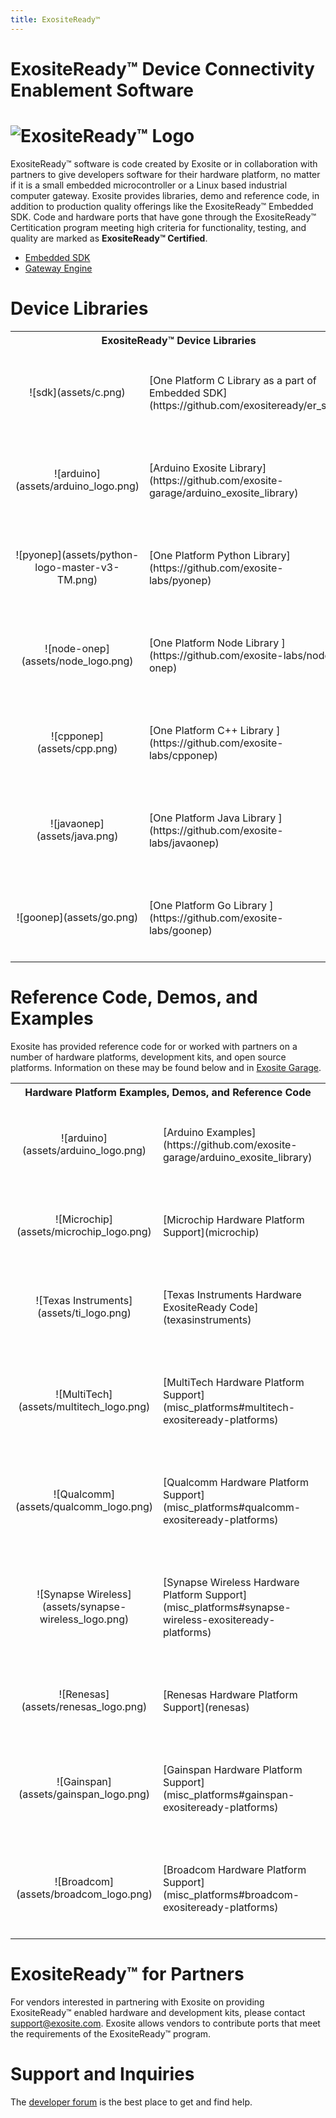 ```yaml
---
title: ExositeReady™
---
```

# ExositeReady™ Device Connectivity Enablement Software

# ![ExositeReady™ Logo](assets/exosite_ready_logo_wide.png)

ExositeReady™ software is code created by Exosite or in collaboration with partners to give developers software for their hardware platform, no matter if it is a small embedded microcontroller or a Linux based industrial computer gateway. Exosite provides libraries, demo and reference code, in addition to production quality offerings like the ExositeReady™ Embedded SDK. Code and hardware ports that have gone through the ExositeReady™ Certitication program meeting high criteria for functionality, testing, and quality are marked as __ExositeReady™ Certified__.

* [Embedded SDK](embedded_sdk)
* [Gateway Engine](http://docs.exosite.com/gwe) 



# Device Libraries

<table width="100%">
    <tr>
      <th colspan="2" style="font-weight: bold;">ExositeReady™ Device Libraries</th>
    </tr>
    <tr>
        <td style="text-align: center;">![sdk](assets/c.png)</td>
        <td style="width:80%;padding-top:40px;padding-bottom:40px;">[One Platform C Library as a part of Embedded SDK](https://github.com/exositeready/er_sdk)</td>
    </tr>
    <tr>
        <td style="text-align: center;">![arduino](assets/arduino_logo.png)</td>
        <td style="width:80%;padding-top:40px;padding-bottom:40px;">[Arduino Exosite Library](https://github.com/exosite-garage/arduino_exosite_library)</td>
    </tr>
    <tr>
        <td style="text-align: center;">![pyonep](assets/python-logo-master-v3-TM.png)</td>
        <td style="width:80%;padding-top:40px;padding-bottom:40px;">[One Platform Python Library](https://github.com/exosite-labs/pyonep)</td>
    </tr>
    <tr>
        <td style="text-align: center;">![node-onep](assets/node_logo.png)</td>
        <td style="width:80%;padding-top:40px;padding-bottom:40px;">[One Platform Node Library ](https://github.com/exosite-labs/node-onep)</td>
    </tr>
    <tr>
        <td style="text-align: center;">![cpponep](assets/cpp.png)</td>
        <td style="width:80%;padding-top:40px;padding-bottom:40px;">[One Platform C++ Library ](https://github.com/exosite-labs/cpponep)</td>
    </tr>
    <tr>
        <td style="text-align: center;">![javaonep](assets/java.png)</td>
        <td style="width:80%;padding-top:40px;padding-bottom:40px;">[One Platform Java Library ](https://github.com/exosite-labs/javaonep)</td>
    </tr>
    <tr>
        <td style="text-align: center;">![goonep](assets/go.png)</td>
        <td style="width:80%;padding-top:40px;padding-bottom:40px;">[One Platform Go Library ](https://github.com/exosite-labs/goonep)</td>
    </tr>     
</table>



# Reference Code, Demos, and Examples
Exosite has provided reference code for or worked with partners on a number of hardware platforms, development kits, and open source platforms. Information on these may be found below and in [Exosite Garage](https://github.com/exosite-garage).

<table width="100%">
    <tr>
      <th colspan="2" style="font-weight: bold;">Hardware Platform Examples, Demos, and Reference Code</th>
    </tr>
    <tr>
        <td style="text-align: center;">![arduino](assets/arduino_logo.png)</td>
        <td style="width:80%;padding-top:40px;padding-bottom:40px;">[Arduino  Examples](https://github.com/exosite-garage/arduino_exosite_library)</td>
    </tr>
    <tr>
        <td style="text-align: center;">![Microchip](assets/microchip_logo.png)</td>
        <td style="width:80%; padding-top:40px;padding-bottom:40px;">[Microchip Hardware Platform Support](microchip)</td>
    </tr>
    <tr>
        <td style="text-align: center;">![Texas Instruments](assets/ti_logo.png)</td>
        <td style="width:80%; padding-top:40px;padding-bottom:40px;">[Texas Instruments Hardware ExositeReady Code](texasinstruments)</td>
    </tr>
    <tr>
        <td style="text-align: center;">![MultiTech](assets/multitech_logo.png)</td>
        <td style="width:80%; padding-top:40px;padding-bottom:40px;">[MultiTech Hardware Platform Support](misc_platforms#multitech-exositeready-platforms)</td>
    </tr>
    <tr>
        <td style="text-align: center;">![Qualcomm](assets/qualcomm_logo.png)</td>
        <td style="width:80%; padding-top:40px;padding-bottom:40px;">[Qualcomm Hardware Platform Support](misc_platforms#qualcomm-exositeready-platforms) </td>
    </tr>
    <tr>
        <td style="text-align: center;">![Synapse Wireless](assets/synapse-wireless_logo.png)</td>
        <td style="width:80%; padding-top:40px;padding-bottom:40px;">[Synapse Wireless Hardware Platform Support](misc_platforms#synapse-wireless-exositeready-platforms) </td>
    </tr>
    <tr>
        <td style="text-align: center;">![Renesas](assets/renesas_logo.png)</td>
        <td style="width:80%; padding-top:40px;padding-bottom:40px;">[Renesas Hardware Platform Support](renesas)</td>
    </tr>
    <tr>
        <td style="text-align: center;">![Gainspan](assets/gainspan_logo.png)</td>
        <td style="width:80%; padding-top:40px;padding-bottom:40px;">[Gainspan Hardware Platform Support](misc_platforms#gainspan-exositeready-platforms)</td>
    </tr>
    <tr>
        <td style="text-align: center;">![Broadcom](assets/broadcom_logo.png)</td>
        <td style="width:80%; padding-top:40px;padding-bottom:40px;">[Broadcom Hardware Platform Support](misc_platforms#broadcom-exositeready-platforms)</td>
    </tr>
</table>



# ExositeReady™ for Partners
For vendors interested in partnering with Exosite on providing ExositeReady™ enabled hardware and development kits, please contact [support@exosite.com](mailto:support@exosite.com). Exosite allows vendors to contribute ports that meet the requirements of the ExositeReady™ program.

# Support and Inquiries
The [developer forum](https://community.exosite.com/c/hardware-platforms) is the best place to get and find help.
